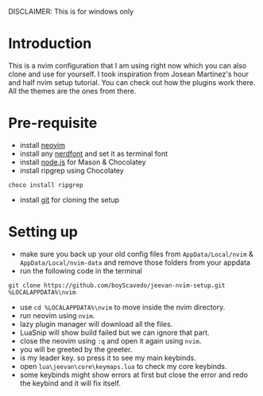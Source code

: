 DISCLAIMER: This is for windows only
# Introduction
This is a nvim configuration that I am using right now which you can also clone and use for yourself. I took inspiration from Josean Martinez's hour and half nvim setup tutorial. You can check out how the plugins work there. All the themes are the ones from there.
# Pre-requisite
- install [neovim](https://neovim.io/)
- install any [nerdfont](https://www.nerdfonts.com/) and set it as terminal font
- install [node.js](https://nodejs.org/en/download) for Mason & Chocolatey
- install ripgrep using Chocolatey
```
choco install ripgrep
```
- install [git](https://git-scm.com/downloads) for cloning the setup
# Setting up
- make sure you back up your old config files from `AppData/Local/nvim` & `AppData/Local/nvim-data` and remove those folders from your appdata
- run the following code in the terminal
```
git clone https://github.com/boyScavedo/jeevan-nvim-setup.git %LOCALAPPDATA%\nvim

```
- use `cd %LOCALAPPDATA%\nvim` to move inside the nvim directory. 
- run neovim using `nvim`.
- lazy plugin manager will download all the files.
- LuaSnip will show build failed but we can ignore that part.
- close the neovim using `:q` and open it again using `nvim`.
- you will be greeted by the greeter.
- <SPACE> is my leader key. so press it to see my main keybinds.
- open `lua\jeevan\core\keymaps.lua` to check my core keybinds.
- some keybinds might show errors at first but close the error and redo the keybind and it will fix itself.
